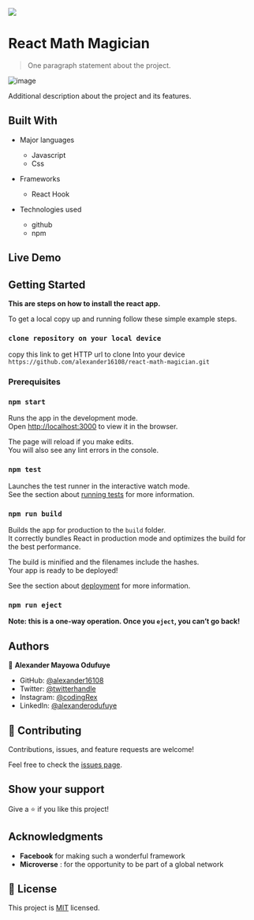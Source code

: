 ![](https://img.shields.io/badge/Microverse-blueviolet)

# React Math Magician

> One paragraph statement about the project.

![image](https://user-images.githubusercontent.com/60612329/139086580-b3164792-5d68-4de5-8c81-ccd6d33a1d2c.png)

Additional description about the project and its features.

## Built With

- Major languages
  - Javascript
  - Css

- Frameworks
  - React Hook

- Technologies used
  - github
  - npm

## Live Demo

<!-- [Live Demo Link](https://livedemo.com) -->


## Getting Started

**This are steps on how to install the react app.**



To get a local copy up and running follow these simple example steps.

### `clone repository on your local device`

copy this link to get HTTP url to clone Into your device `https://github.com/alexander16108/react-math-magician.git`


### Prerequisites

### `npm start`

Runs the app in the development mode.\
Open [http://localhost:3000](http://localhost:3000) to view it in the browser.

The page will reload if you make edits.\
You will also see any lint errors in the console.

### `npm test`

Launches the test runner in the interactive watch mode.\
See the section about [running tests](https://facebook.github.io/create-react-app/docs/running-tests) for more information.

### `npm run build`

Builds the app for production to the `build` folder.\
It correctly bundles React in production mode and optimizes the build for the best performance.

The build is minified and the filenames include the hashes.\
Your app is ready to be deployed!

See the section about [deployment](https://facebook.github.io/create-react-app/docs/deployment) for more information.

### `npm run eject`

**Note: this is a one-way operation. Once you `eject`, you can’t go back!**



## Authors

👤 **Alexander Mayowa Odufuye**

- GitHub: [@alexander16108](https://github.com/alexander16108)
- Twitter: [@twitterhandle](https://twitter.com/twitterhandle)
- Instagram: [@codingRex](https://www.instagram.com/codingrex)
- LinkedIn: [@alexanderodufuye](https://linkedin.com/in/linkedinhandle)


## 🤝 Contributing

Contributions, issues, and feature requests are welcome!

Feel free to check the [issues page](https://github.com/alexander16108/react-math-magician/issues/new).

## Show your support

Give a ⭐️ if you like this project!

## Acknowledgments

- **Facebook** for making such a wonderful framework
- **Microverse** : for the opportunity to be part of a global network


## 📝 License

This project is [MIT](https://github.com/alexander16108/react-math-magician/blob/component/LICENSE) licensed.

